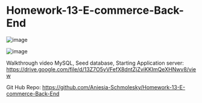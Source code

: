 # Homework-13-E-commerce-Back-End

![image](https://user-images.githubusercontent.com/85134150/132802966-9c0f5b83-200b-4ac2-91e0-1415b86bff38.png)


![image](https://user-images.githubusercontent.com/85134150/132803117-1f771523-a54e-4140-8f6d-f171447d21d1.png)


Walkthrough video MySQL, Seed database, Starting Application server: https://drive.google.com/file/d/13Z7O5yVFefX8dntZjZviKKImQeXHNwv8/view


Git Hub Repo: https://github.com/Aniesia-Schmolesky/Homework-13-E-commerce-Back-End

